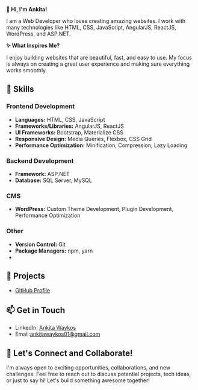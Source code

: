 **👋 Hi, I'm Ankita!**

I am a Web Developer who loves creating amazing websites. I work with many technologies like HTML, CSS, JavaScript, AngularJS, ReactJS, WordPress, and ASP.NET.

**✨ What Inspires Me?**

I enjoy building websites that are beautiful, fast, and easy to use. My focus is always on creating a great user experience and making sure everything works smoothly.

## 💼 Skills
### Frontend Development
- **Languages:** HTML, CSS, JavaScript
- **Frameworks/Libraries:** AngularJS, ReactJS
- **UI Frameworks:** Bootstrap, Materialize CSS
- **Responsive Design:** Media Queries, Flexbox, CSS Grid
- **Performance Optimization:** Minification, Compression, Lazy Loading

### Backend Development
- **Framework:** ASP.NET
- **Database:** SQL Server, MySQL

### CMS
- **WordPress:** Custom Theme Development, Plugin Development, Performance Optimization

### Other
- **Version Control:** Git
- **Package Managers:** npm, yarn
-

## 🌟 Projects
- [GitHub Profile](https://github.com/webcraftbyankita)

## 📫 Get in Touch
- LinkedIn: [Ankita Waykos](https://www.linkedin.com/in/ankita-waykos)
- Email:ankitawaykos01@gmail.com

## 🚀 Let's Connect and Collaborate!
I'm always open to exciting opportunities, collaborations, and new challenges. Feel free to reach out to discuss potential projects, tech ideas, or just to say hi! Let's build something awesome together!
